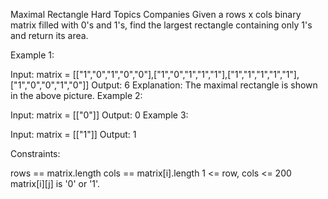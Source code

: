 Maximal Rectangle
Hard
Topics
Companies
Given a rows x cols binary matrix filled with 0's and 1's, find the largest rectangle containing only 1's and return its area.

 

Example 1:


Input: matrix = [["1","0","1","0","0"],["1","0","1","1","1"],["1","1","1","1","1"],["1","0","0","1","0"]]
Output: 6
Explanation: The maximal rectangle is shown in the above picture.
Example 2:

Input: matrix = [["0"]]
Output: 0
Example 3:

Input: matrix = [["1"]]
Output: 1
 

Constraints:

rows == matrix.length
cols == matrix[i].length
1 <= row, cols <= 200
matrix[i][j] is '0' or '1'.